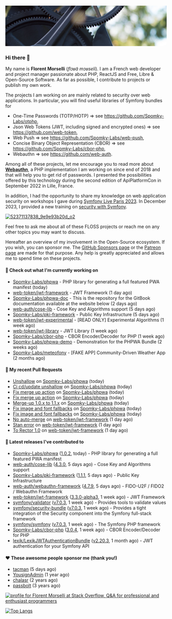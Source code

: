 ![Cover image](1.webp)

### Hi there 👋

My name is **Florent Morselli** (*flɔʁɑ̃ mɔʁseli*). I am a French web developer and project manager passionate about PHP, ReactJS and Free, Libre & Open-Source Software.
As far as possible, I contribute to projects or publish my own work.

The projects I am working on are mainly related to security over web applications. In particular, you will find useful libraries of Symfony bundles for
* One-Time Passwords (TOTP/HOTP) => see https://github.com/Spomky-Labs/otphp,
* Json Web Tokens (JWT, including signed and encrypted ones) => see https://github.com/web-token,
* Web Push => see https://github.com/Spomky-Labs/web-push,
* Concise Binary Object Representation (CBOR) => see https://github.com/Spomky-Labs/cbor-php,
* Webauthn => see https://github.com/web-auth.

Among all of these projects, let me encourage you to read more about [**Webauthn**](https://github.com/web-auth), a PHP implementation I am working on since end of 2018 and that will help you to get rid of passwords. I presented the possibilities offered by this technology during the second edition of ApiPlatformCon in September 2022 in Lille, France.

In addition, I had the opportunity to share my knowledge on web application security on workshops I gave during [Symfony Live Paris 2023](https://live.symfony.com/2023-paris/workshop/maximiser-la-securite-de-vos-applications-avec-le-bundle-security).
In December 2023, I provided a new training on [security with Symfony](https://live.symfony.com/2023-brussels-con/workshop/road-to-safer-applications).

[![52371137838_9e9e93b20d_o2](https://user-images.githubusercontent.com/1091072/191684778-b9e26104-038d-45c2-a1b3-287233d15ecc.jpg)](https://api-platform.com/con/2022/conferences/webauthn-se-debarrasser-des-mots-de-passe-definitivement/)

Feel free to ask me about all of these FLOSS projects or reach me on any other topics you may want to discuss.

Hereafter an overview of my involvement in the Open-Source ecosystem.
If you wish, you can sponsor me. The [GitHub Sponsors page](https://github.com/sponsors/Spomky/) or the [Patreon page](https://www.patreon.com/FlorentMorselli) are made for that purpose. Any help is greatly appreciated and allows me to spend time on these projects.

#### 👷 Check out what I'm currently working on

- [Spomky-Labs/phpwa](https://github.com/Spomky-Labs/phpwa) - PHP library for generating a full featured PWA manifest (today)
- [web-token/jwt-framework](https://github.com/web-token/jwt-framework) - JWT Framework (1 day ago)
- [Spomky-Labs/phpwa-doc](https://github.com/Spomky-Labs/phpwa-doc) - This is the repository for the GitBook documentation available at the website below (2 days ago)
- [web-auth/cose-lib](https://github.com/web-auth/cose-lib) - Cose Key and Algorithms support (5 days ago)
- [Spomky-Labs/pki-framework](https://github.com/Spomky-Labs/pki-framework) - Public Key Infrastructure (5 days ago)
- [web-token/jwt-experimental](https://github.com/web-token/jwt-experimental) - [READ ONLY] Experimental Algorithms (1 week ago)
- [web-token/jwt-library](https://github.com/web-token/jwt-library) - JWT Library (1 week ago)
- [Spomky-Labs/cbor-php](https://github.com/Spomky-Labs/cbor-php) - CBOR Encoder/Decoder for PHP (1 week ago)
- [Spomky-Labs/phpwa-demo](https://github.com/Spomky-Labs/phpwa-demo) - Demonstration for the PHPWA Bundle (2 weeks ago)
- [Spomky-Labs/meteofony](https://github.com/Spomky-Labs/meteofony) - [FAKE APP] Community-Driven Weather App (2 months ago)

#### 🔨 My recent Pull Requests

- [Unshallow](https://github.com/Spomky-Labs/phpwa/pull/77) on [Spomky-Labs/phpwa](https://github.com/Spomky-Labs/phpwa) (today)
- [Ci cd/update unshallow](https://github.com/Spomky-Labs/phpwa/pull/76) on [Spomky-Labs/phpwa](https://github.com/Spomky-Labs/phpwa) (today)
- [Fix merge up action](https://github.com/Spomky-Labs/phpwa/pull/75) on [Spomky-Labs/phpwa](https://github.com/Spomky-Labs/phpwa) (today)
- [Fix merge up action](https://github.com/Spomky-Labs/phpwa/pull/74) on [Spomky-Labs/phpwa](https://github.com/Spomky-Labs/phpwa) (today)
- [Merge-up 1.0.x to 1.1.x](https://github.com/Spomky-Labs/phpwa/pull/73) on [Spomky-Labs/phpwa](https://github.com/Spomky-Labs/phpwa) (today)
- [Fix image and font fallbacks](https://github.com/Spomky-Labs/phpwa/pull/72) on [Spomky-Labs/phpwa](https://github.com/Spomky-Labs/phpwa) (today)
- [Fix image and font fallbacks](https://github.com/Spomky-Labs/phpwa/pull/71) on [Spomky-Labs/phpwa](https://github.com/Spomky-Labs/phpwa) (today)
- [No auto-merge](https://github.com/web-token/jwt-framework/pull/518) on [web-token/jwt-framework](https://github.com/web-token/jwt-framework) (1 day ago)
- [Stan error](https://github.com/web-token/jwt-framework/pull/517) on [web-token/jwt-framework](https://github.com/web-token/jwt-framework) (1 day ago)
- [To Rector 1.0](https://github.com/web-token/jwt-framework/pull/516) on [web-token/jwt-framework](https://github.com/web-token/jwt-framework) (1 day ago)

#### 🔭 Latest releases I've contributed to

- [Spomky-Labs/phpwa](https://github.com/Spomky-Labs/phpwa) ([1.0.2](https://github.com/Spomky-Labs/phpwa/releases/tag/1.0.2), today) - PHP library for generating a full featured PWA manifest
- [web-auth/cose-lib](https://github.com/web-auth/cose-lib) ([4.3.0](https://github.com/web-auth/cose-lib/releases/tag/4.3.0), 5 days ago) - Cose Key and Algorithms support
- [Spomky-Labs/pki-framework](https://github.com/Spomky-Labs/pki-framework) ([1.1.1](https://github.com/Spomky-Labs/pki-framework/releases/tag/1.1.1), 5 days ago) - Public Key Infrastructure
- [web-auth/webauthn-framework](https://github.com/web-auth/webauthn-framework) ([4.7.9](https://github.com/web-auth/webauthn-framework/releases/tag/4.7.9), 5 days ago) - FIDO-U2F / FIDO2 / Webauthn Framework
- [web-token/jwt-framework](https://github.com/web-token/jwt-framework) ([3.3.0-alpha3](https://github.com/web-token/jwt-framework/releases/tag/3.3.0-alpha3), 1 week ago) - JWT Framework
- [symfony/validator](https://github.com/symfony/validator) ([v7.0.3](https://github.com/symfony/validator/releases/tag/v7.0.3), 1 week ago) - Provides tools to validate values
- [symfony/security-bundle](https://github.com/symfony/security-bundle) ([v7.0.3](https://github.com/symfony/security-bundle/releases/tag/v7.0.3), 1 week ago) - Provides a tight integration of the Security component into the Symfony full-stack framework
- [symfony/symfony](https://github.com/symfony/symfony) ([v7.0.3](https://github.com/symfony/symfony/releases/tag/v7.0.3), 1 week ago) - The Symfony PHP framework
- [Spomky-Labs/cbor-php](https://github.com/Spomky-Labs/cbor-php) ([3.0.4](https://github.com/Spomky-Labs/cbor-php/releases/tag/3.0.4), 1 week ago) - CBOR Encoder/Decoder for PHP
- [lexik/LexikJWTAuthenticationBundle](https://github.com/lexik/LexikJWTAuthenticationBundle) ([v2.20.3](https://github.com/lexik/LexikJWTAuthenticationBundle/releases/tag/v2.20.3), 1 month ago) - JWT authentication for your Symfony API

#### ❤️ These awesome people sponsor me (thank you!)

- [tacman](https://github.com/tacman) (5 days ago)
- [YousignAdmin](https://github.com/YousignAdmin) (1 year ago)
- [chalasr](https://github.com/chalasr) (2 years ago)
- [passbolt](https://github.com/passbolt) (3 years ago)

<a href="https://stackoverflow.com/users/2157818/florent-morselli"><img src="https://stackoverflow.com/users/flair/2157818.png" width="208" height="58" alt="profile for Florent Morselli at Stack Overflow, Q&amp;A for professional and enthusiast programmers" title="profile for Florent Morselli at Stack Overflow, Q&amp;A for professional and enthusiast programmers"></a>

[![Top Langs](https://wakatime.com/share/@Spomky/aa41d408-c524-4a5f-936d-0b9446698abd.svg)](https://wakatime.com/@Spomky)
